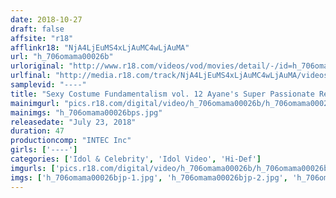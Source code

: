 ```yaml
---
date: 2018-10-27
draft: false
affsite: "r18"
afflinkr18: "NjA4LjEuMS4xLjAuMC4wLjAuMA"
url: "h_706omama00026b"
urloriginal: "http://www.r18.com/videos/vod/movies/detail/-/id=h_706omama00026b"
urlfinal: "http://media.r18.com/track/NjA4LjEuMS4xLjAuMC4wLjAuMA/videos/vod/movies/detail/-/id=h_706omama00026b"
samplevid: "----"
title: "Sexy Costume Fundamentalism vol. 12 Ayane's Super Passionate Real Sexy Video! Ayane"
mainimgurl: "pics.r18.com/digital/video/h_706omama00026b/h_706omama00026bps.jpg"
mainimgs: "h_706omama00026bps.jpg"
releasedate: "July 23, 2018"
duration: 47
productioncomp: "INTEC Inc"
girls: ['----']
categories: ['Idol & Celebrity', 'Idol Video', 'Hi-Def']
imgurls: ['pics.r18.com/digital/video/h_706omama00026b/h_706omama00026bjp-1.jpg', 'pics.r18.com/digital/video/h_706omama00026b/h_706omama00026bjp-2.jpg', 'pics.r18.com/digital/video/h_706omama00026b/h_706omama00026bjp-3.jpg', 'pics.r18.com/digital/video/h_706omama00026b/h_706omama00026bjp-4.jpg', 'pics.r18.com/digital/video/h_706omama00026b/h_706omama00026bjp-5.jpg', 'pics.r18.com/digital/video/h_706omama00026b/h_706omama00026bjp-6.jpg', 'pics.r18.com/digital/video/h_706omama00026b/h_706omama00026bjp-7.jpg', 'pics.r18.com/digital/video/h_706omama00026b/h_706omama00026bjp-8.jpg', 'pics.r18.com/digital/video/h_706omama00026b/h_706omama00026bjp-9.jpg', 'pics.r18.com/digital/video/h_706omama00026b/h_706omama00026bjp-10.jpg', 'pics.r18.com/digital/video/h_706omama00026b/h_706omama00026bjp-11.jpg', 'pics.r18.com/digital/video/h_706omama00026b/h_706omama00026bjp-12.jpg', 'pics.r18.com/digital/video/h_706omama00026b/h_706omama00026bjp-13.jpg', 'pics.r18.com/digital/video/h_706omama00026b/h_706omama00026bjp-14.jpg', 'pics.r18.com/digital/video/h_706omama00026b/h_706omama00026bjp-15.jpg', 'pics.r18.com/digital/video/h_706omama00026b/h_706omama00026bjp-16.jpg', 'pics.r18.com/digital/video/h_706omama00026b/h_706omama00026bjp-17.jpg', 'pics.r18.com/digital/video/h_706omama00026b/h_706omama00026bjp-18.jpg', 'pics.r18.com/digital/video/h_706omama00026b/h_706omama00026bjp-19.jpg', 'pics.r18.com/digital/video/h_706omama00026b/h_706omama00026bjp-20.jpg']
imgs: ['h_706omama00026bjp-1.jpg', 'h_706omama00026bjp-2.jpg', 'h_706omama00026bjp-3.jpg', 'h_706omama00026bjp-4.jpg', 'h_706omama00026bjp-5.jpg', 'h_706omama00026bjp-6.jpg', 'h_706omama00026bjp-7.jpg', 'h_706omama00026bjp-8.jpg', 'h_706omama00026bjp-9.jpg', 'h_706omama00026bjp-10.jpg', 'h_706omama00026bjp-11.jpg', 'h_706omama00026bjp-12.jpg', 'h_706omama00026bjp-13.jpg', 'h_706omama00026bjp-14.jpg', 'h_706omama00026bjp-15.jpg', 'h_706omama00026bjp-16.jpg', 'h_706omama00026bjp-17.jpg', 'h_706omama00026bjp-18.jpg', 'h_706omama00026bjp-19.jpg', 'h_706omama00026bjp-20.jpg']
---
```


